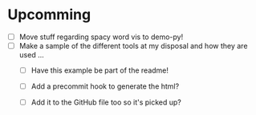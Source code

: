 # Upcomming

- [ ] Move stuff regarding spacy word vis to demo-py!
- [ ] Make a sample of the different tools at my disposal and how they are used ...
	- [ ] Have this example be part of the readme!
	- [ ] Add a precommit hook to generate the html?
	- [ ] Add it to the GitHub file too so it's picked up?


